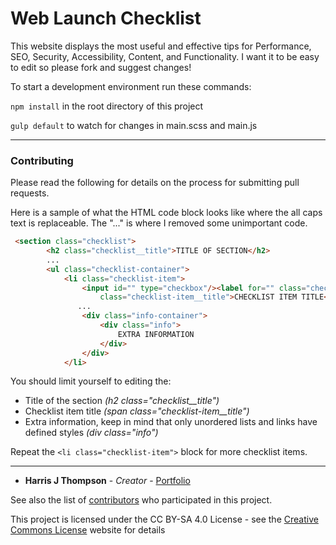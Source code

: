 # Web Launch Checklist

This website displays the most useful and effective tips for Performance, SEO, Security, Accessibility, Content, and Functionality. I want it to be easy to edit so please fork and suggest changes!

To start a development environment run these commands:

```npm install``` in the root directory of this project

```gulp default``` to watch for changes in main.scss and main.js

***
### Contributing

Please read the following for details on the process for submitting pull requests.

Here is a sample of what the HTML code block looks like where the all caps text is replaceable. The "..." is where I removed some unimportant code.

````HTML
 <section class="checklist">
        <h2 class="checklist__title">TITLE OF SECTION</h2>
        ...
        <ul class="checklist-container">
            <li class="checklist-item">
                <input id="" type="checkbox"/><label for="" class="checkbox"></label><span
                    class="checklist-item__title">CHECKLIST ITEM TITLE</span>
               ...
                <div class="info-container">
                    <div class="info">
                        EXTRA INFORMATION
                    </div>
                </div>
            </li>
````
You should limit yourself to editing the:
* Title of the section *(h2 class="checklist__title")*
* Checklist item title *(span class="checklist-item__title")*
* Extra information, keep in mind that only unordered lists and links have defined styles *(div class="info")*

Repeat the ```<li class="checklist-item">``` block for more checklist items.
***

* **Harris J Thompson** - *Creator* - [Portfolio](https://harrisjt.com/)

See also the list of [contributors](https://github.com/HarrisJT/web-launch-checklist/graphs/contributors) who participated in this project.


This project is licensed under the CC BY-SA 4.0 License - see the [Creative Commons License](https://creativecommons.org/licenses/by-sa/4.0/deed.en_GB) website for details